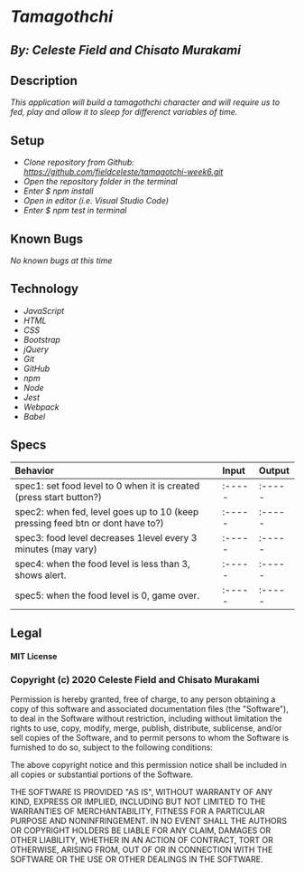 # _Tamagothchi_
## _By: Celeste Field and Chisato Murakami_
## Description

_This application will build a tamagothchi character and will require us to fed, play and allow it to sleep for differenct variables of time._

## Setup


* _Clone repository from Github: https://github.com/fieldceleste/tamagotchi-week6.git_
* _Open the repository folder in the terminal_
* _Enter $ npm install_
* _Open in editor (i.e. Visual Studio Code)_
* _Enter $ npm test in terminal_

## Known Bugs
_No known bugs at this time_ 


## Technology

* _JavaScript_
* _HTML_
* _CSS_
* _Bootstrap_
* _jQuery_
* _Git_
* _GitHub_
* _npm_
* _Node_
* _Jest_
* _Webpack_
* _Babel_


## Specs

|Behavior|Input|Output|
| :-----|:-----|:-----|
| spec1: set food level to 0 when it is created (press start button?) |:-----|:-----|
| spec2: when fed, level goes up to 10 (keep pressing feed btn or dont have to?)|:-----|:-----|
| spec3: food level decreases 1level every 3 minutes (may vary) |:-----|:-----|
| spec4: when the food level is less than 3, shows alert. |:-----|:-----|
| spec5: when the food level is 0, game over. |:-----|:-----|


## Legal

#### MIT License

### Copyright (c) 2020 Celeste Field and Chisato Murakami

Permission is hereby granted, free of charge, to any person obtaining a copy
of this software and associated documentation files (the "Software"), to deal
in the Software without restriction, including without limitation the rights
to use, copy, modify, merge, publish, distribute, sublicense, and/or sell
copies of the Software, and to permit persons to whom the Software is
furnished to do so, subject to the following conditions:

The above copyright notice and this permission notice shall be included in all
copies or substantial portions of the Software.

THE SOFTWARE IS PROVIDED "AS IS", WITHOUT WARRANTY OF ANY KIND, EXPRESS OR
IMPLIED, INCLUDING BUT NOT LIMITED TO THE WARRANTIES OF MERCHANTABILITY,
FITNESS FOR A PARTICULAR PURPOSE AND NONINFRINGEMENT. IN NO EVENT SHALL THE
AUTHORS OR COPYRIGHT HOLDERS BE LIABLE FOR ANY CLAIM, DAMAGES OR OTHER
LIABILITY, WHETHER IN AN ACTION OF CONTRACT, TORT OR OTHERWISE, ARISING FROM,
OUT OF OR IN CONNECTION WITH THE SOFTWARE OR THE USE OR OTHER DEALINGS IN THE
SOFTWARE.